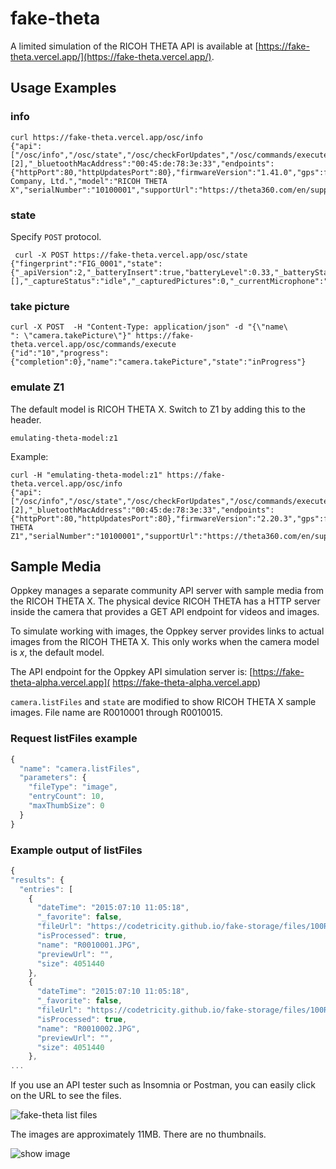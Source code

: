 # fake-theta

A limited simulation of the RICOH THETA API is available at
[https://fake-theta.vercel.app/](https://fake-theta.vercel.app/).

## Usage Examples

### info

```text
curl https://fake-theta.vercel.app/osc/info
{"api":["/osc/info","/osc/state","/osc/checkForUpdates","/osc/commands/execute","/osc/commands/status"],"apiLevel":[2],"_bluetoothMacAddress":"00:45:de:78:3e:33","endpoints":{"httpPort":80,"httpUpdatesPort":80},"firmwareVersion":"1.41.0","gps":false,"gyro":false,"manufacturer":"Ricoh Company, Ltd.","model":"RICOH THETA X","serialNumber":"10100001","supportUrl":"https://theta360.com/en/support/","uptime":67,"_wlanMacAddress":"00:45:78:bc:45:67"}
```

### state

Specify `POST` protocol.

```text
 curl -X POST https://fake-theta.vercel.app/osc/state
{"fingerprint":"FIG_0001","state":{"_apiVersion":2,"_batteryInsert":true,"batteryLevel":0.33,"_batteryState":"disconnect","_cameraError":[],"_captureStatus":"idle","_capturedPictures":0,"_currentMicrophone":"Internal","_currentStorage":"IN","_function":"normal","_latestFileUrl":"http://192.168.1.1/files/100RICOH/R0010015.JPG","_mySettingChanged":false,"_pluginRunning":false,"_pluginWebServer":false,"_recordableTime":0,"_recordedTime":0,"_storageID":"90014a68423861503e030277e0c2b500","storageUri":"http://192.168.1.1/files/"}}
```

### take picture

```text
curl -X POST  -H "Content-Type: application/json" -d "{\"name\
": \"camera.takePicture\"}" https://fake-theta.vercel.app/osc/commands/execute
{"id":"10","progress":{"completion":0},"name":"camera.takePicture","state":"inProgress"}
```

### emulate Z1

The default model is RICOH THETA X.  Switch to Z1 by adding this
to the header.

```text
emulating-theta-model:z1
```

Example:

```text
curl -H "emulating-theta-model:z1" https://fake-theta.vercel.app/osc/info
{"api":["/osc/info","/osc/state","/osc/checkForUpdates","/osc/commands/execute","/osc/commands/status"],"apiLevel":[2],"_bluetoothMacAddress":"00:45:de:78:3e:33","endpoints":{"httpPort":80,"httpUpdatesPort":80},"firmwareVersion":"2.20.3","gps":false,"gyro":true,"manufacturer":"RICOH","model":"RICOH THETA Z1","serialNumber":"10100001","supportUrl":"https://theta360.com/en/support/","uptime":67,"_wlanMacAddress":"00:45:78:bc:45:67"}
```

## Sample Media

Oppkey manages a separate community API server with sample media
from the RICOH THETA X. The physical device RICOH THETA has a HTTP server
inside the camera that provides a GET API endpoint for videos and images.

To simulate working with images, the Oppkey server provides links
to actual images from the RICOH THETA X. This only works when the camera
model is _x_, the default model.

The API endpoint for the Oppkey API simulation server is: [https://fake-theta-alpha.vercel.app]( https://fake-theta-alpha.vercel.app)

`camera.listFiles` and `state` are modified to show RICOH THETA X sample images. File name are R0010001 through R0010015.

### Request listFiles example

```javascript
{
  "name": "camera.listFiles", 
  "parameters": {
    "fileType": "image",
    "entryCount": 10,
    "maxThumbSize": 0
  }
}
```

### Example output of listFiles

```javascript
{
"results": {
  "entries": [
    {
      "dateTime": "2015:07:10 11:05:18",
      "_favorite": false,
      "fileUrl": "https://codetricity.github.io/fake-storage/files/100RICOH/R0010001.JPG",
      "isProcessed": true,
      "name": "R0010001.JPG",
      "previewUrl": "",
      "size": 4051440
    },
    {
      "dateTime": "2015:07:10 11:05:18",
      "_favorite": false,
      "fileUrl": "https://codetricity.github.io/fake-storage/files/100RICOH/R0010002.JPG",
      "isProcessed": true,
      "name": "R0010002.JPG",
      "previewUrl": "",
      "size": 4051440
    },
...
```

If you use an API tester such as Insomnia or Postman, you can easily
click on the URL to see the files.

![fake-theta list files](../../images/fake_server/fake-server-list-files.png)

The images are approximately 11MB.  There are no thumbnails.

![show image](../../images/fake_server/show_image.png)
